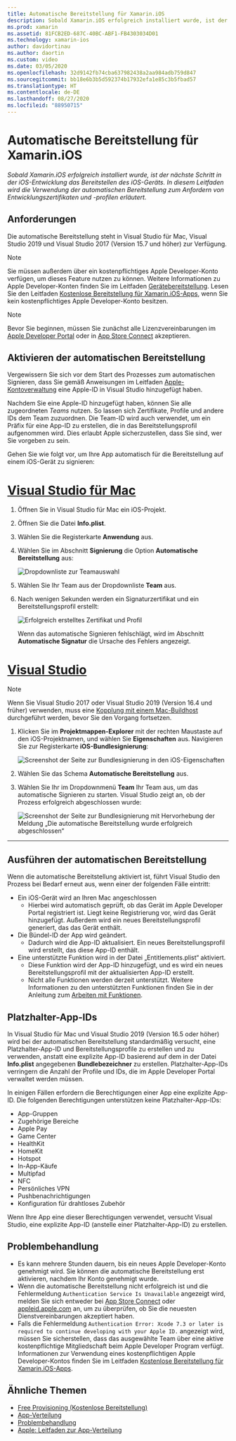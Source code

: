 ```yaml
---
title: Automatische Bereitstellung für Xamarin.iOS
description: Sobald Xamarin.iOS erfolgreich installiert wurde, ist der nächste Schritt in der iOS-Entwicklung das Bereitstellen des iOS-Geräts. Dieses Handbuch beschreibt die Verwendung der Option „Automatische Signatur“, um Entwicklungszertifikate und -profile anzufordern.
ms.prod: xamarin
ms.assetid: 81FCB2ED-687C-40BC-ABF1-FB4303034D01
ms.technology: xamarin-ios
author: davidortinau
ms.author: daortin
ms.custom: video
ms.date: 03/05/2020
ms.openlocfilehash: 32d9142fb74cba637982438a2aa984adb759d847
ms.sourcegitcommit: bb18e6b3b5d592374b17932efa1e85c3b5fbad57
ms.translationtype: HT
ms.contentlocale: de-DE
ms.lasthandoff: 08/27/2020
ms.locfileid: "88950715"
---
```

# <a name="automatic-provisioning-for-xamarinios"></a>Automatische Bereitstellung für Xamarin.iOS

_Sobald Xamarin.iOS erfolgreich installiert wurde, ist der nächste Schritt in der iOS-Entwicklung das Bereitstellen des iOS-Geräts. In diesem Leitfaden wird die Verwendung der automatischen Bereitstellung zum Anfordern von Entwicklungszertifikaten und -profilen erläutert._

## <a name="requirements"></a>Anforderungen

Die automatische Bereitstellung steht in Visual Studio für Mac, Visual Studio 2019 und Visual Studio 2017 (Version 15.7 und höher) zur Verfügung. 

> [!NOTE]
> Sie müssen außerdem über ein kostenpflichtiges Apple Developer-Konto verfügen, um dieses Feature nutzen zu können. Weitere Informationen zu Apple Developer-Konten finden Sie im Leitfaden [Gerätebereitstellung](~/ios/get-started/installation/device-provisioning/index.md).
> Lesen Sie den Leitfaden [Kostenlose Bereitstellung für Xamarin.iOS-Apps](~/ios/get-started/installation/device-provisioning/free-provisioning.md), wenn Sie kein kostenpflichtiges Apple Developer-Konto besitzen.

> [!NOTE]
> Bevor Sie beginnen, müssen Sie zunächst alle Lizenzvereinbarungen im [Apple Developer Portal](https://developer.apple.com/account/) oder in [App Store Connect](https://appstoreconnect.apple.com/) akzeptieren.


## <a name="enable-automatic-provisioning"></a>Aktivieren der automatischen Bereitstellung

Vergewissern Sie sich vor dem Start des Prozesses zum automatischen Signieren, dass Sie gemäß Anweisungen im Leitfaden [Apple-Kontoverwaltung](~/cross-platform/macios/apple-account-management.md) eine Apple-ID in Visual Studio hinzugefügt haben. 

Nachdem Sie eine Apple-ID hinzugefügt haben, können Sie alle zugeordneten _Teams_ nutzen. So lassen sich Zertifikate, Profile und andere IDs dem Team zuzuordnen. Die Team-ID wird auch verwendet, um ein Präfix für eine App-ID zu erstellen, die in das Bereitstellungsprofil aufgenommen wird. Dies erlaubt Apple sicherzustellen, dass Sie sind, wer Sie vorgeben zu sein.

Gehen Sie wie folgt vor, um Ihre App automatisch für die Bereitstellung auf einem iOS-Gerät zu signieren:

# <a name="visual-studio-for-mac"></a>[Visual Studio für Mac](#tab/macos)

1. Öffnen Sie in Visual Studio für Mac ein iOS-Projekt.

2. Öffnen Sie die Datei **Info.plist**.

3. Wählen Sie die Registerkarte **Anwendung** aus.

4. Wählen Sie im Abschnitt **Signierung** die Option **Automatische Bereitstellung** aus:

    ![Dropdownliste zur Teamauswahl](automatic-provisioning-images/image2.png)

5. Wählen Sie Ihr Team aus der Dropdownliste **Team** aus.

6. Nach wenigen Sekunden werden ein Signaturzertifikat und ein Bereitstellungsprofil erstellt:

    ![Erfolgreich erstelltes Zertifikat und Profil](automatic-provisioning-images/image5.png)

    Wenn das automatische Signieren fehlschlägt, wird im Abschnitt **Automatische Signatur** die Ursache des Fehlers angezeigt.

# <a name="visual-studio"></a>[Visual Studio](#tab/windows)

> [!NOTE]
> Wenn Sie Visual Studio 2017 oder Visual Studio 2019 (Version 16.4 und früher) verwenden, muss eine [Kopplung mit einem Mac-Buildhost](~/ios/get-started/installation/windows/connecting-to-mac/index.md) durchgeführt werden, bevor Sie den Vorgang fortsetzen.

1. Klicken Sie im **Projektmappen-Explorer** mit der rechten Maustaste auf den iOS-Projektnamen, und wählen Sie **Eigenschaften** aus. Navigieren Sie zur Registerkarte **iOS-Bundlesignierung**:

    ![Screenshot der Seite zur Bundlesignierung in den iOS-Eigenschaften](automatic-provisioning-images/bundle-signing-win.png)

2. Wählen Sie das Schema **Automatische Bereitstellung** aus.

3. Wählen Sie Ihr im Dropdownmenü **Team** Ihr Team aus, um das automatische Signieren zu starten. Visual Studio zeigt an, ob der Prozess erfolgreich abgeschlossen wurde:

    ![Screenshot der Seite zur Bundlesignierung mit Hervorhebung der Meldung „Die automatische Bereitstellung wurde erfolgreich abgeschlossen“](automatic-provisioning-images/signing-success-win.png)

-----

## <a name="run-automatic-provisioning"></a>Ausführen der automatischen Bereitstellung

Wenn die automatische Bereitstellung aktiviert ist, führt Visual Studio den Prozess bei Bedarf erneut aus, wenn einer der folgenden Fälle eintritt:

- Ein iOS-Gerät wird an Ihren Mac angeschlossen
  - Hierbei wird automatisch geprüft, ob das Gerät im Apple Developer Portal registriert ist. Liegt keine Registrierung vor, wird das Gerät hinzugefügt. Außerdem wird ein neues Bereitstellungsprofil generiert, das das Gerät enthält.
- Die Bündel-ID der App wird geändert.
  - Dadurch wird die App-ID aktualisiert. Ein neues Bereitstellungsprofil wird erstellt, das diese App-ID enthält.
- Eine unterstützte Funktion wird in der Datei „Entitlements.plist“ aktiviert.
  - Diese Funktion wird der App-ID hinzugefügt, und es wird ein neues Bereitstellungsprofil mit der aktualisierten App-ID erstellt.
  - Nicht alle Funktionen werden derzeit unterstützt. Weitere Informationen zu den unterstützten Funktionen finden Sie in der Anleitung zum [Arbeiten mit Funktionen](~/ios/deploy-test/provisioning/capabilities/index.md).

## <a name="wildcard-app-ids"></a>Platzhalter-App-IDs

In Visual Studio für Mac und Visual Studio 2019 (Version 16.5 oder höher) wird bei der automatischen Bereitstellung standardmäßig versucht, eine Platzhalter-App-ID und Bereitstellungsprofile zu erstellen und zu verwenden, anstatt eine explizite App-ID basierend auf dem in der Datei **Info.plist** angegebenen **Bundlebezeichner** zu erstellen. Platzhalter-App-IDs verringern die Anzahl der Profile und IDs, die im Apple Developer Portal verwaltet werden müssen.

In einigen Fällen erfordern die Berechtigungen einer App eine explizite App-ID. Die folgenden Berechtigungen unterstützen keine Platzhalter-App-IDs:

- App-Gruppen
- Zugehörige Bereiche
- Apple Pay
- Game Center
- HealthKit
- HomeKit
- Hotspot
- In-App-Käufe
- Multipfad
- NFC
- Persönliches VPN
- Pushbenachrichtigungen
- Konfiguration für drahtloses Zubehör

Wenn Ihre App eine dieser Berechtigungen verwendet, versucht Visual Studio, eine explizite App-ID (anstelle einer Platzhalter-App-ID) zu erstellen.

## <a name="troubleshoot"></a>Problembehandlung 

- Es kann mehrere Stunden dauern, bis ein neues Apple Developer-Konto genehmigt wird. Sie können die automatische Bereitstellung erst aktivieren, nachdem Ihr Konto genehmigt wurde.
- Wenn die automatische Bereitstellung nicht erfolgreich ist und die Fehlermeldung `Authentication Service Is Unavailable` angezeigt wird, melden Sie sich entweder bei [App Store Connect](https://appstoreconnect.apple.com/) oder [appleid.apple.com](https://appleid.apple.com) an, um zu überprüfen, ob Sie die neuesten Dienstvereinbarungen akzeptiert haben.
- Falls die Fehlermeldung `Authentication Error: Xcode 7.3 or later is required to continue developing with your Apple ID.` angezeigt wird, müssen Sie sicherstellen, dass das ausgewählte Team über eine aktive kostenpflichtige Mitgliedschaft beim Apple Developer Program verfügt. Informationen zur Verwendung eines kostenpflichtigen Apple Developer-Kontos finden Sie im Leitfaden [Kostenlose Bereitstellung für Xamarin.iOS-Apps](~/ios/get-started/installation/device-provisioning/free-provisioning.md).

## <a name="related-links"></a>Ähnliche Themen

- [Free Provisioning (Kostenlose Bereitstellung)](~/ios/get-started/installation/device-provisioning/free-provisioning.md)
- [App-Verteilung](~/ios/deploy-test/app-distribution/index.md)
- [Problembehandlung](~/ios/deploy-test/troubleshooting.md)
- [Apple: Leitfaden zur App-Verteilung](https://developer.apple.com/library/ios/documentation/IDEs/Conceptual/AppDistributionGuide/Introduction/Introduction.html)
